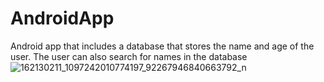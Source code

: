 # AndroidApp
Android app that includes a database that stores the name and age of the user. The user can also search for names in the database
![162130211_1097242010774197_92267946840663792_n](https://user-images.githubusercontent.com/61232574/111619629-79c74200-87ee-11eb-9998-53adcff957a6.png)
